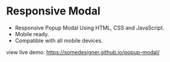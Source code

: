 # Responsive Modal

- Responsive Popup Modal Using HTML, CSS and JavaScript.
- Mobile ready.
- Compatible with all mobile devices.

view live demo:
https://somedesigner.github.io/popup-modal/
